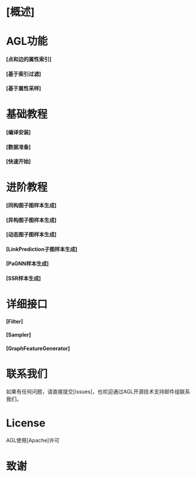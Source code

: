 # [概述]

# AGL功能 
#### [点和边的属性索引]
#### [基于索引过滤]
#### [基于属性采样]

# 基础教程 
#### [编译安装]
#### [数据准备]
#### [快速开始]

# 进阶教程 
#### [同构图子图样本生成]
#### [异构图子图样本生成]
#### [动态图子图样本生成]
#### [LinkPrediction子图样本生成]
#### [PaGNN样本生成]
#### [SSR样本生成]

# 详细接口 
#### [Filter]
#### [Sampler]
#### [GraphFeatureGenerator]
# 联系我们 
如果有任何问题，请直接提交[issues]，也欢迎通过AGL开源技术支持邮件组联系我们。 
# License 
AGL使用[Apache]许可 
# 致谢